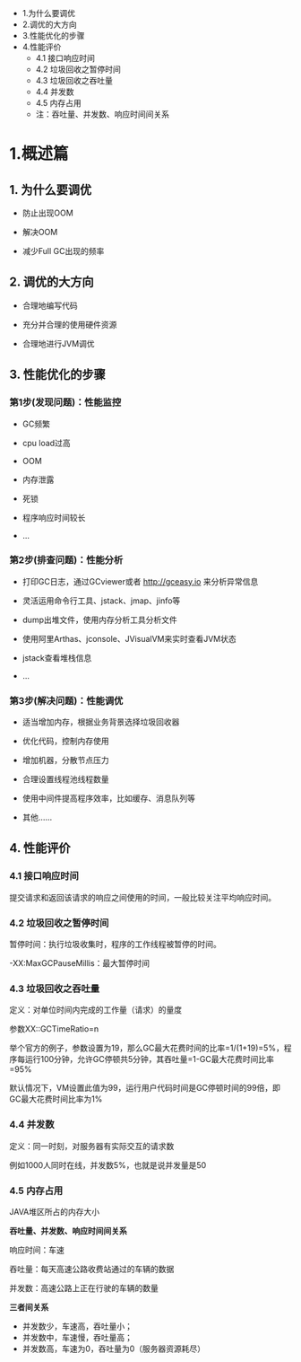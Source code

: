 

* 1.为什么要调优
* 2.调优的大方向
* 3.性能优化的步骤
* 4.性能评价
	* 4.1 接口响应时间
	* 4.2 垃圾回收之暂停时间
	* 4.3 垃圾回收之吞吐量
	* 4.4 并发数
	* 4.5 内存占用
	* 注：吞吐量、并发数、响应时间间关系



# 1.概述篇

## 1. 为什么要调优

- 防止出现OOM

- 解决OOM

- 减少Full GC出现的频率



## 2. 调优的大方向

- 合理地编写代码

- 充分并合理的使用硬件资源

- 合理地进行JVM调优



## 3. 性能优化的步骤

### 第1步(发现问题)：性能监控

- GC频繁

- cpu load过高

- OOM

- 内存泄露

- 死锁

- 程序响应时间较长
- ...

  

### 第2步(排查问题)：性能分析

- 打印GC日志，通过GCviewer或者 http://gceasy.io 来分析异常信息

- 灵活运用命令行工具、jstack、jmap、jinfo等

- dump出堆文件，使用内存分析工具分析文件

- 使用阿里Arthas、jconsole、JVisualVM来实时查看JVM状态

- jstack查看堆栈信息
- ...



### 第3步(解决问题)：性能调优

- 适当增加内存，根据业务背景选择垃圾回收器

- 优化代码，控制内存使用

- 增加机器，分散节点压力

- 合理设置线程池线程数量

- 使用中间件提高程序效率，比如缓存、消息队列等

- 其他……



## 4. 性能评价

### 4.1 接口响应时间
提交请求和返回该请求的响应之间使用的时间，一般比较关注平均响应时间。




### 4.2 垃圾回收之暂停时间

暂停时间：执行垃圾收集时，程序的工作线程被暂停的时间。

-XX:MaxGCPauseMillis：最大暂停时间



### 4.3 垃圾回收之吞吐量

定义：对单位时间内完成的工作量（请求）的量度

参数XX::GCTimeRatio=n

举个官方的例子，参数设置为19，那么GC最大花费时间的比率=1/(1+19)=5%，程序每运行100分钟，允许GC停顿共5分钟，其吞吐量=1-GC最大花费时间比率=95%

默认情况下，VM设置此值为99，运行用户代码时间是GC停顿时间的99倍，即GC最大花费时间比率为1%




### 4.4 并发数

定义：同一时刻，对服务器有实际交互的请求数

例如1000人同时在线，并发数5%，也就是说并发量是50



### 4.5 内存占用

JAVA堆区所占的内存大小



**吞吐量、并发数、响应时间间关系**

响应时间：车速

吞吐量：每天高速公路收费站通过的车辆的数据

并发数：高速公路上正在行驶的车辆的数量



**三者间关系**

- 并发数少，车速高，吞吐量小；
- 并发数中，车速慢，吞吐量高；
- 并发数高，车速为0，吞吐量为0（服务器资源耗尽）

